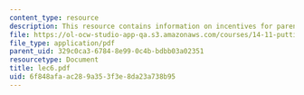 ```yaml
---
content_type: resource
description: This resource contains information on incentives for parents and children.
file: https://ol-ocw-studio-app-qa.s3.amazonaws.com/courses/14-11-putting-social-sciences-to-the-test-field-experiments-in-economics-spring-2006/6f848afaac289a353f3e8da23a738b95_lec6.pdf
file_type: application/pdf
parent_uid: 329c0ca3-6784-8e99-0c4b-bdbb03a02351
resourcetype: Document
title: lec6.pdf
uid: 6f848afa-ac28-9a35-3f3e-8da23a738b95
---
```

